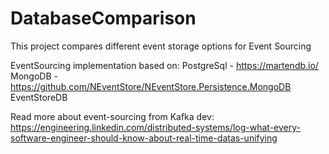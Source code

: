 # DatabaseComparison
This project compares different event storage options for Event Sourcing

EventSourcing implementation based on:
PostgreSql - https://martendb.io/
MongoDB - https://github.com/NEventStore/NEventStore.Persistence.MongoDB
EventStoreDB

Read more about event-sourcing from Kafka dev:
https://engineering.linkedin.com/distributed-systems/log-what-every-software-engineer-should-know-about-real-time-datas-unifying